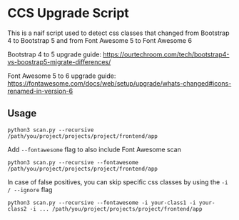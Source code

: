 # CCS Upgrade Script

This is a naif script used to detect css classes that changed from Bootstrap 4 to Bootstrap 5 and from Font Awesome 5 to Font Awesome 6

Bootstrap 4 to 5 upgrade guide: https://ourtechroom.com/tech/bootstrap4-vs-boostrap5-migrate-differences/

Font Awesome 5 to 6 upgrade guide: https://fontawesome.com/docs/web/setup/upgrade/whats-changed#icons-renamed-in-version-6

## Usage

```
python3 scan.py --recursive /path/you/project/projects/project/frontend/app
```

Add `--fontawesome` flag to also include Font Awesome scan

```
python3 scan.py --recursive --fontawesome /path/you/project/projects/project/frontend/app
```

In case of false positives, you can skip specific css classes by using the `-i / --ignore` flag

```
python3 scan.py --recursive --fontawesome -i your-class1 -i your-class2 -i ... /path/you/project/projects/project/frontend/app
```
